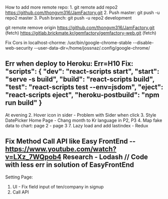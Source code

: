 How to add more remote repo: 1. git remote add repo2 https://github.com/thongvm316/JamFactory.git 2. Push master: git push -u repo2 master 3. Push branch: git push -u repo2 development

git remote remove origin
https://github.com/thongvm316/JamFactory.git (fetch)
https://gitlab.brickmate.kr/gemfactory/gemfactory-web.git (fetch)

Fix Cors in localhost-chorme:
/usr/bin/google-chrome-stable --disable-web-security --user-data-dir=/home/jossnaz/.config/google-chrome/

Err when deploy to Heroku: Err=H10
Fix:
"scripts": {
"dev": "react-scripts start",
"start": "serve -s build",
"build": "react-scripts build",
"test": "react-scripts test --env=jsdom",
"eject": "react-scripts eject",
"heroku-postbuild": "npm run build"
}
---
At evening
2. Hover icon in sider - Problem with Sider when click
3. Style DatePicker Home Page - Chang month to Kr language in P2, P3
4. Map fake data to chart: page 2 - page 3
7. Lazy load and add lastindex - Redux


Fix Method Call API like Easy FrontEnd -- https://www.youtube.com/watch?v=LXz_7WQpob4
Research - Lodash // Code with less err in solution of EasyFrontEnd
----
Setting Page: 
1. UI - Fix field input of ten/company in signup
2. Call API












































































